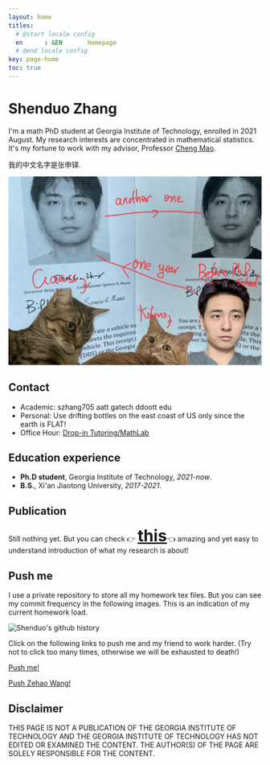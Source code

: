 ```yaml
---
layout: home
titles:
  # @start locale config
  en      : &EN       Homepage
  # @end locale config
key: page-home
toc: true
---
```


# Shenduo Zhang

I'm a math PhD student at Georgia Institute of Technology, enrolled in 2021 August. My research interests are concentrated in mathematical statistics. It's my fortune to work with my advisor, Professor [Cheng Mao](https://people.math.gatech.edu/~cmao35/).

我的中文名字是张申铎.

<img class="img-fluid.max-width: 60%" src="/me.jpg"/>

## Contact

- Academic: szhang705 aatt gatech ddoott edu
- Personal: Use drifting bottles on the east coast of US only since the earth is FLAT!
- Office Hour: [Drop-in Tutoring/MathLab](https://tutoring.gatech.edu/drop-in/)


## Education experience

- **Ph.D student**, Georgia Institute of Technology, *2021-now*.
- **B.S.**, Xi'an Jiaotong University, *2017-2021*.

## Publication

Still nothing yet. But you can check 👉 <strong><font size="6"><a href="https://www.youtube.com/watch?v=dQw4w9WgXcQ">this</a></font></strong>👈 amazing and yet easy to understand introduction of what my research is about!

## Push me

I use a private repository to store all my homework tex files. But you can see my commit frequency in the following images. This is an indication of my current homework load.

<img src="http://ghchart.rshah.org/martyrzsd" alt="Shenduo's github history" />

Click on the following links to push me and my friend to work harder. (Try not to click too many times, otherwise we will be exhausted to death!)

<a href="javascript:push('pushme')">Push me!</a>

<a href="javascript:push('wzh')">Push Zehao Wang!</a>

<script type="text/javascript"
        src="https://cdn.jsdelivr.net/npm/emailjs-com@2/dist/email.min.js">
</script>
<script type="text/javascript">
   function push(token){
      emailjs.init("user_8b6Z11yUKT3Ry1ZNTPvvC");
      emailjs.send("service_plir1pc",token);
      alert('We will be working harder!');
      return false;
   };
</script>

## Disclaimer

THIS PAGE IS NOT A PUBLICATION OF THE GEORGIA INSTITUTE OF TECHNOLOGY AND THE GEORGIA INSTITUTE OF TECHNOLOGY HAS NOT EDITED OR EXAMINED THE CONTENT. THE AUTHOR(S) OF THE PAGE ARE SOLELY RESPONSIBLE FOR THE CONTENT.